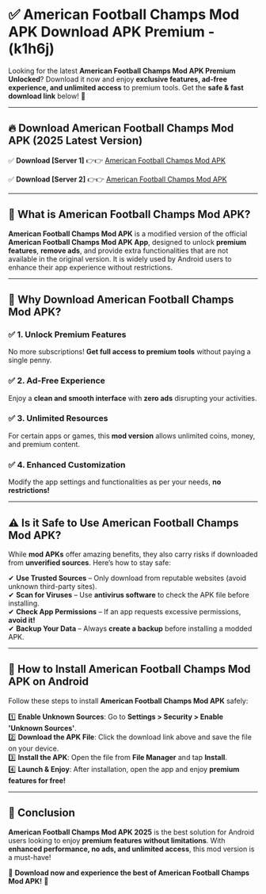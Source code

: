 
# ✅ American Football Champs Mod APK Download APK Premium -  (k1h6j) 

Looking for the latest **American Football Champs Mod APK Premium Unlocked**? Download it now and enjoy **exclusive features, ad-free experience, and unlimited access** to premium tools. Get the **safe & fast download link** below! 🚀

---

## 🔥 Download American Football Champs Mod APK (2025 Latest Version)

✅ **Download [Server 1]** 👉👉 [American Football Champs Mod APK ](https://apkcomod.com?title=American_Football_Champs_Mod_APK)  

✅ **Download [Server 2]** 👉👉 [American Football Champs Mod APK ](https://apkcomod.com?title=American_Football_Champs_Mod_APK)  


---

## 📌 What is American Football Champs Mod APK?

**American Football Champs Mod APK** is a modified version of the official **American Football Champs Mod APK App**, designed to unlock **premium features**, **remove ads**, and provide extra functionalities that are not available in the original version. It is widely used by Android users to enhance their app experience without restrictions.

---

## 🌟 Why Download American Football Champs Mod APK?

### ✅ 1. Unlock Premium Features
No more subscriptions! **Get full access to premium tools** without paying a single penny.

### ✅ 2. Ad-Free Experience
Enjoy a **clean and smooth interface** with **zero ads** disrupting your activities.

### ✅ 3. Unlimited Resources
For certain apps or games, this **mod version** allows unlimited coins, money, and premium content.

### ✅ 4. Enhanced Customization
Modify the app settings and functionalities as per your needs, **no restrictions!**

---

## ⚠️ Is it Safe to Use American Football Champs Mod APK?

While **mod APKs** offer amazing benefits, they also carry risks if downloaded from **unverified sources**. Here’s how to stay safe:

✔ **Use Trusted Sources** – Only download from reputable websites (avoid unknown third-party sites).  
✔ **Scan for Viruses** – Use **antivirus software** to check the APK file before installing.  
✔ **Check App Permissions** – If an app requests excessive permissions, **avoid it!**  
✔ **Backup Your Data** – Always **create a backup** before installing a modded APK.

---

## 📲 How to Install American Football Champs Mod APK on Android

Follow these steps to install **American Football Champs Mod APK** safely:

1️⃣ **Enable Unknown Sources**: Go to **Settings > Security > Enable 'Unknown Sources'**.  
2️⃣ **Download the APK File**: Click the download link above and save the file on your device.  
3️⃣ **Install the APK**: Open the file from **File Manager** and tap **Install**.  
4️⃣ **Launch & Enjoy**: After installation, open the app and enjoy **premium features for free!**

---

## 🚀 Conclusion

**American Football Champs Mod APK 2025** is the best solution for Android users looking to enjoy **premium features without limitations**. With **enhanced performance, no ads, and unlimited access**, this mod version is a must-have!

🔻 **Download now and experience the best of American Football Champs Mod APK!** 🔻

